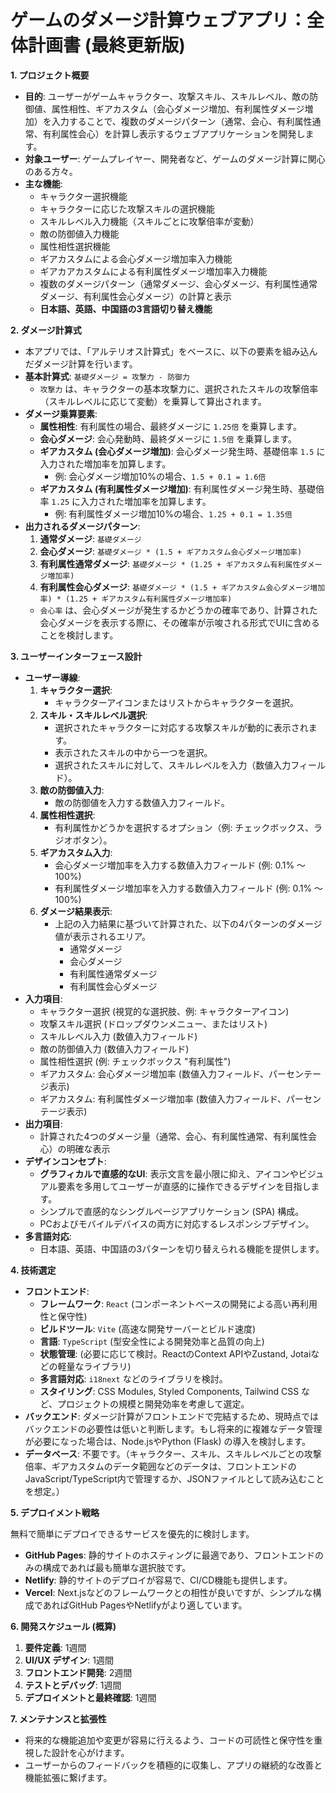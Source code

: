 # ゲームのダメージ計算ウェブアプリ：全体計画書 (最終更新版)

**1. プロジェクト概要**

*   **目的**: ユーザーがゲームキャラクター、攻撃スキル、スキルレベル、敵の防御値、属性相性、ギアカスタム（会心ダメージ増加、有利属性ダメージ増加）を入力することで、複数のダメージパターン（通常、会心、有利属性通常、有利属性会心）を計算し表示するウェブアプリケーションを開発します。
*   **対象ユーザー**: ゲームプレイヤー、開発者など、ゲームのダメージ計算に関心のある方々。
*   **主な機能**:
    *   キャラクター選択機能
    *   キャラクターに応じた攻撃スキルの選択機能
    *   スキルレベル入力機能（スキルごとに攻撃倍率が変動）
    *   敵の防御値入力機能
    *   属性相性選択機能
    *   ギアカスタムによる会心ダメージ増加率入力機能
    *   ギアカアカスタムによる有利属性ダメージ増加率入力機能
    *   複数のダメージパターン（通常ダメージ、会心ダメージ、有利属性通常ダメージ、有利属性会心ダメージ）の計算と表示
    *   **日本語、英語、中国語の3言語切り替え機能**

**2. ダメージ計算式**

*   本アプリでは、「アルテリオス計算式」をベースに、以下の要素を組み込んだダメージ計算を行います。
*   **基本計算式**: `基礎ダメージ = 攻撃力 - 防御力`
    *   `攻撃力` は、キャラクターの基本攻撃力に、選択されたスキルの攻撃倍率（スキルレベルに応じて変動）を乗算して算出されます。
*   **ダメージ乗算要素**:
    *   **属性相性**: 有利属性の場合、最終ダメージに `1.25倍` を乗算します。
    *   **会心ダメージ**: 会心発動時、最終ダメージに `1.5倍` を乗算します。
    *   **ギアカスタム (会心ダメージ増加)**: 会心ダメージ発生時、基礎倍率 `1.5` に入力された増加率を加算します。
        *   例: 会心ダメージ増加10%の場合、`1.5 + 0.1 = 1.6倍`
    *   **ギアカスタム (有利属性ダメージ増加)**: 有利属性ダメージ発生時、基礎倍率 `1.25` に入力された増加率を加算します。
        *   例: 有利属性ダメージ増加10%の場合、`1.25 + 0.1 = 1.35倍`
*   **出力されるダメージパターン**:
    1.  **通常ダメージ**: `基礎ダメージ`
    2.  **会心ダメージ**: `基礎ダメージ * (1.5 + ギアカスタム会心ダメージ増加率)`
    3.  **有利属性通常ダメージ**: `基礎ダメージ * (1.25 + ギアカスタム有利属性ダメージ増加率)`
    4.  **有利属性会心ダメージ**: `基礎ダメージ * (1.5 + ギアカスタム会心ダメージ増加率) * (1.25 + ギアカスタム有利属性ダメージ増加率)`
    *   `会心率` は、会心ダメージが発生するかどうかの確率であり、計算された会心ダメージを表示する際に、その確率が示唆される形式でUIに含めることを検討します。

**3. ユーザーインターフェース設計**

*   **ユーザー導線**:
    1.  **キャラクター選択**:
        *   キャラクターアイコンまたはリストからキャラクターを選択。
    2.  **スキル・スキルレベル選択**:
        *   選択されたキャラクターに対応する攻撃スキルが動的に表示されます。
        *   表示されたスキルの中から一つを選択。
        *   選択されたスキルに対して、スキルレベルを入力（数値入力フィールド）。
    3.  **敵の防御値入力**:
        *   敵の防御値を入力する数値入力フィールド。
    4.  **属性相性選択**:
        *   有利属性かどうかを選択するオプション（例: チェックボックス、ラジオボタン）。
    5.  **ギアカスタム入力**:
        *   会心ダメージ増加率を入力する数値入力フィールド (例: 0.1% ～ 100%)
        *   有利属性ダメージ増加率を入力する数値入力フィールド (例: 0.1% ～ 100%)
    6.  **ダメージ結果表示**:
        *   上記の入力結果に基づいて計算された、以下の4パターンのダメージ値が表示されるエリア。
            *   通常ダメージ
            *   会心ダメージ
            *   有利属性通常ダメージ
            *   有利属性会心ダメージ
*   **入力項目**:
    *   キャラクター選択 (視覚的な選択肢、例: キャラクターアイコン)
    *   攻撃スキル選択 (ドロップダウンメニュー、またはリスト)
    *   スキルレベル入力 (数値入力フィールド)
    *   敵の防御値入力 (数値入力フィールド)
    *   属性相性選択 (例: チェックボックス "有利属性")
    *   ギアカスタム: 会心ダメージ増加率 (数値入力フィールド、パーセンテージ表示)
    *   ギアカスタム: 有利属性ダメージ増加率 (数値入力フィールド、パーセンテージ表示)
*   **出力項目**:
    *   計算された4つのダメージ量（通常、会心、有利属性通常、有利属性会心）の明確な表示
*   **デザインコンセプト**:
    *   **グラフィカルで直感的なUI**: 表示文言を最小限に抑え、アイコンやビジュアル要素を多用してユーザーが直感的に操作できるデザインを目指します。
    *   シンプルで直感的なシングルページアプリケーション (SPA) 構成。
    *   PCおよびモバイルデバイスの両方に対応するレスポンシブデザイン。
*   **多言語対応**:
    *   日本語、英語、中国語の3パターンを切り替えられる機能を提供します。

**4. 技術選定**

*   **フロントエンド**:
    *   **フレームワーク**: `React` (コンポーネントベースの開発による高い再利用性と保守性)
    *   **ビルドツール**: `Vite` (高速な開発サーバーとビルド速度)
    *   **言語**: `TypeScript` (型安全性による開発効率と品質の向上)
    *   **状態管理**: (必要に応じて検討。ReactのContext APIやZustand, Jotaiなどの軽量なライブラリ)
    *   **多言語対応**: `i18next` などのライブラリを検討。
    *   **スタイリング**: CSS Modules, Styled Components, Tailwind CSS など、プロジェクトの規模と開発効率を考慮して選定。
*   **バックエンド**: ダメージ計算がフロントエンドで完結するため、現時点ではバックエンドの必要性は低いと判断します。もし将来的に複雑なデータ管理が必要になった場合は、Node.jsやPython (Flask) の導入を検討します。
*   **データベース**: 不要です。（キャラクター、スキル、スキルレベルごとの攻撃倍率、ギアカスタムのデータ範囲などのデータは、フロントエンドのJavaScript/TypeScript内で管理するか、JSONファイルとして読み込むことを想定。）

**5. デプロイメント戦略**

無料で簡単にデプロイできるサービスを優先的に検討します。

*   **GitHub Pages**: 静的サイトのホスティングに最適であり、フロントエンドのみの構成であれば最も簡単な選択肢です。
*   **Netlify**: 静的サイトのデプロイが容易で、CI/CD機能も提供します。
*   **Vercel**: Next.jsなどのフレームワークとの相性が良いですが、シンプルな構成であればGitHub PagesやNetlifyがより適しています。

**6. 開発スケジュール (概算)**

1.  **要件定義**: 1週間
2.  **UI/UX デザイン**: 1週間
3.  **フロントエンド開発**: 2週間
4.  **テストとデバッグ**: 1週間
5.  **デプロイメントと最終確認**: 1週間

**7. メンテナンスと拡張性**

*   将来的な機能追加や変更が容易に行えるよう、コードの可読性と保守性を重視した設計を心がけます。
*   ユーザーからのフィードバックを積極的に収集し、アプリの継続的な改善と機能拡張に繋げます。
